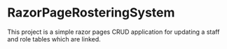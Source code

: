 # RazorPageRosteringSystem

This project is a simple razor pages CRUD application for updating a staff and role tables which are linked. 
